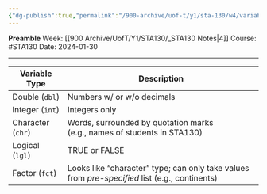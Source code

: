 ```yaml
---
{"dg-publish":true,"permalink":"/900-archive/uof-t/y1/sta-130/w4/variable-types-in-r/","created":"2024-01-30T13:14:31.416-08:00","updated":"2024-01-30T13:16:31.201-08:00"}
---
```


**Preamble**
Week: [[900 Archive/UofT/Y1/STA130/_STA130 Notes\|4]]
Course: #STA130
Date: 2024-01-30

---

| Variable Type | Description |
| ---- | ---- |
| Double (`dbl`) | Numbers w/ or w/o decimals |
| Integer (`int`) | Integers only |
| Character (`chr`) | Words, surrounded by quotation marks<br>(e.g., names of students in STA130) |
| Logical (`lgl`) | TRUE or FALSE |
| Factor (`fct`) | Looks like “character” type; can only take values from *pre-specified* list (e.g., continents) |
